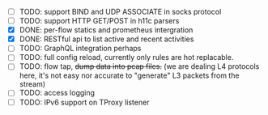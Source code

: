 - [ ] TODO: support BIND and UDP ASSOCIATE in socks protocol
- [ ] TODO: support HTTP GET/POST in h11c parsers
- [X] DONE: per-flow statics and prometheus intergration
- [X] DONE: RESTful api to list active and recent activities
- [ ] TODO: GraphQL integration perhaps
- [ ] TODO: full config reload, currently only rules are hot replacable.
- [ ] TODO: flow tap, ~~dump data into pcap files.~~ (we are dealing L4 protocols here, it's not easy nor accurate to "generate" L3 packets from the stream)
- [ ] TODO: access logging
- [ ] TODO: IPv6 support on TProxy listener